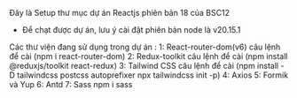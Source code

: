 Đây là Setup thư mục dự án Reactjs phiên bản 18 của BSC12

- Để chạt được dự án, lưu ý cài đặt phiên bản node là v20.15.1

Các thư viện đang sử dụng trong dự án :
1: React-router-dom(v6) câu lệnh để cài (npm i react-router-dom)
2: Redux-toolkit câu lệnh để cài (npm install @reduxjs/toolkit react-redux)
3: Tailwind CSS câu lệnh để cài (npm install -D tailwindcss postcss autoprefixer
npx tailwindcss init -p)
4: Axios
5: Formik và Yup
6: Antd
7: Sass npm i sass

